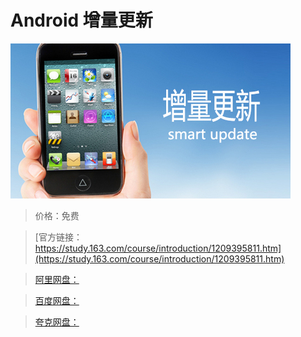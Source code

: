 # Android 增量更新

![img](../../../assets/study163/free/c0606a8625ee4c0cb13cbe1724552f04.jpg)

> 价格：免费

> [官方链接：https://study.163.com/course/introduction/1209395811.htm](https://study.163.com/course/introduction/1209395811.htm)

> [阿里网盘：]()

> [百度网盘：]()

> [夸克网盘：]()

